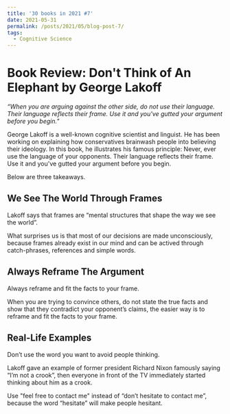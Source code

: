 ```yaml
---
title: '30 books in 2021 #7'
date: 2021-05-31
permalink: /posts/2021/05/blog-post-7/
tags:
  - Cognitive Science
---
```

Book Review: Don't Think of An Elephant by George Lakoff
======
*“When you are arguing against the other side, do not use their language. Their language reflects their frame. Use it and you've gutted your argument before you begin."*


George Lakoff is a well-known cognitive scientist and linguist. He has been working on explaining how conservatives brainwash people into believing their ideology. In this book,
he illustrates his famous principle: Never, ever use the language of your opponents. Their language reflects their frame. Use it and you've gutted your argument before you begin.

Below are three takeaways.

We See The World Through Frames
------
Lakoff says that frames are “mental structures that shape the way we see the world”.

What surprises us is that most of our decisions are made unconsciously, because frames already exist in our mind and can be actived through catch-phrases, references and simple words.

Always Reframe The Argument
------
Always reframe and fit the facts to your frame. 

When you are trying to convince others, do not state the true facts and show that they contradict your opponent’s claims, the easier way is to reframe and fit the facts to your frame. 

Real-Life Examples
------
Don’t use the word you want to avoid people thinking. 

Lakoff gave an example of former president Richard Nixon famously saying “I’m not a crook”, then everyone in front of the TV immediately started thinking about him as a crook.

Use "feel free to contact me" instead of  “don’t hesitate to contact me”, because the word “hesitate” will make people hesitant.
